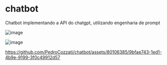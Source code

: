 # chatbot
Chatbot implementando a API do chatgpt, utilizando engenharia de prompt

![image](https://github.com/PedroCozzati/chatbot/assets/80106385/d21a98cf-74fd-4ea8-a038-eb71342482bb)

![image](https://github.com/PedroCozzati/chatbot/assets/80106385/4571b769-2dec-44b2-82c3-145ee08a3c61)

https://github.com/PedroCozzati/chatbot/assets/80106385/9bfae743-1ed1-4b9e-9199-3f0c49912d57

